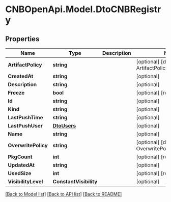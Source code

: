 # CNBOpenApi.Model.DtoCNBRegistry

## Properties

Name | Type | Description | Notes
------------ | ------------- | ------------- | -------------
**ArtifactPolicy** | **string** |  | [optional] [default to ArtifactPolicyEnum.All]
**CreatedAt** | **string** |  | [optional] 
**Description** | **string** |  | [optional] 
**Freeze** | **bool** |  | [optional] [readonly] 
**Id** | **string** |  | [optional] 
**Kind** | **string** |  | [optional] 
**LastPushTime** | **string** |  | [optional] 
**LastPushUser** | [**DtoUsers**](DtoUsers.md) |  | [optional] 
**Name** | **string** |  | [optional] 
**OverwritePolicy** | **string** |  | [optional] [default to OverwritePolicyEnum.Forbid]
**PkgCount** | **int** |  | [optional] [readonly] 
**UpdatedAt** | **string** |  | [optional] 
**UsedSize** | **int** |  | [optional] [readonly] 
**VisibilityLevel** | **ConstantVisibility** |  | [optional] 

[[Back to Model list]](../../README.md#documentation-for-models) [[Back to API list]](../../README.md#documentation-for-api-endpoints) [[Back to README]](../../README.md)

